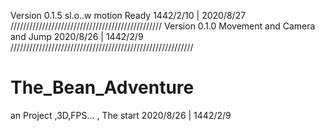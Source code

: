 Version 0.1.5
 sl.o..w motion Ready
1442/2/10 |  2020/8/27
////////////////////////////////////////////////
Version 0.1.0
 Movement and Camera and Jump 
2020/8/26    |   1442/2/9
//////////////////////////////////////////////////////////

# The_Bean_Adventure
an Project ,3D,FPS... ,  The start 2020/8/26    |   1442/2/9
